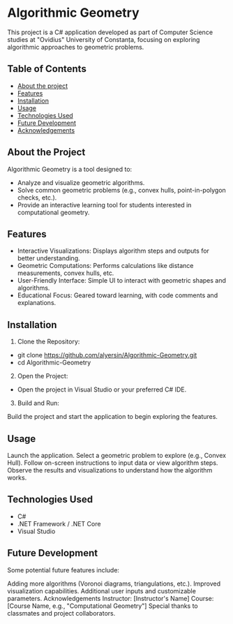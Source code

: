 # Algorithmic Geometry

This project is a C# application developed as part of Computer Science studies at "Ovidius" University of Constanța, focusing on exploring algorithmic approaches to geometric problems.

## Table of Contents

- [About the project](#About-the-Project)  
- [Features](#Features)  
- [Installation](#Installation)  
- [Usage](#Usage)  
- [Technologies Used](#Technologies-Used)  
- [Future Development](#Future-Development)  
- [Acknowledgements](#Acknowledgements)  

## About the Project  
Algorithmic Geometry is a tool designed to:

- Analyze and visualize geometric algorithms.  
- Solve common geometric problems (e.g., convex hulls, point-in-polygon checks, etc.).  
- Provide an interactive learning tool for students interested in computational geometry.  

## Features
- Interactive Visualizations: Displays algorithm steps and outputs for better understanding.  
- Geometric Computations: Performs calculations like distance measurements, convex hulls, etc.  
- User-Friendly Interface: Simple UI to interact with geometric shapes and algorithms.  
- Educational Focus: Geared toward learning, with code comments and explanations.

## Installation  
1. Clone the Repository:

- git clone https://github.com/alyersin/Algorithmic-Geometry.git
- cd Algorithmic-Geometry

2. Open the Project:

- Open the project in Visual Studio or your preferred C# IDE.  

3. Build and Run:

Build the project and start the application to begin exploring the features.  

## Usage  
Launch the application.
Select a geometric problem to explore (e.g., Convex Hull).
Follow on-screen instructions to input data or view algorithm steps.
Observe the results and visualizations to understand how the algorithm works.  

## Technologies Used
- C#
- .NET Framework / .NET Core
- Visual Studio

## Future Development  
Some potential future features include:

Adding more algorithms (Voronoi diagrams, triangulations, etc.).
Improved visualization capabilities.
Additional user inputs and customizable parameters.
Acknowledgements
Instructor: [Instructor's Name]
Course: [Course Name, e.g., "Computational Geometry"]
Special thanks to classmates and project collaborators.
